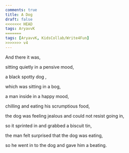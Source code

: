 ```yaml
---
comments: true
title: A Dog
draft: false
<<<<<<< HEAD
tags: AryavvK
=======
tags: [AryavvK, KidsCollab/Write4Fun]
>>>>>>> v4
---
```

 
And there it was,

sitting quietly in a pensive mood,

a black spotty dog ,

which was sitting in a bog,

a man inside in a happy mood,

chilling and eating his scrumptious food,

the dog was feeling jealous and could not resist going in,

so it sprinted in and grabbed a biscuit tin,

the man felt surprised that the dog was eating,

so he went in to the dog and gave him a beating.
